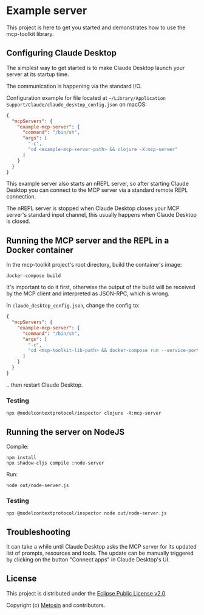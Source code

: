 # Example server

This project is here to get you started and demonstrates how to use the mcp-toolkit library.

## Configuring Claude Desktop

The simplest way to get started is to make Claude Desktop launch your server at its startup time.

The communication is happening via the standard I/O.

Configuration example for file located at
`~/Library/Application Support/Claude/claude_desktop_config.json` on macOS:
```json
{
  "mcpServers": {
    "example-mcp-server": {
      "command": "/bin/sh",
      "args": [
        "-c",
        "cd <example-mcp-server-path> && clojure -X:mcp-server"
      ]
    }
  }
}
```

This example server also starts an nREPL server, so after starting Claude Desktop you can
connect to the MCP server via a standard remote REPL connection.

The nREPL server is stopped when Claude Desktop closes your MCP server's
standard input channel, this usually happens when Claude Desktop is closed.

## Running the MCP server and the REPL in a Docker container

In the mcp-toolkit project's root directory, build the container's image:

```shell
docker-compose build
```

It's important to do it first, otherwise the output of the build will be received
by the MCP client and interpreted as JSON-RPC, which is wrong.

In `claude_desktop_config.json`, change the config to:

```json
{
  "mcpServers": {
    "example-mcp-server": {
      "command": "/bin/sh",
      "args": [
        "-c",
        "cd <mcp-toolkit-lib-path> && docker-compose run --service-ports --rm mcp-server clojure -X:mcp-server '{:bind \"0.0.0.0\"}'"
      ]
    }
  }
}
```

.. then restart Claude Desktop.

### Testing

```shell
npx @modelcontextprotocol/inspector clojure -X:mcp-server
```

## Running the server on NodeJS

Compile:
```shell
npm install
npx shadow-cljs compile :node-server
```

Run:
```shell
node out/node-server.js
```

### Testing

```shell
npx @modelcontextprotocol/inspector node out/node-server.js
```

## Troubleshooting

It can take a while until Claude Desktop asks the MCP server for its updated list
of prompts, resources and tools. The update can be manually triggered by clicking on
the button "Connect apps" in Claude Desktop's UI.

## License

This project is distributed under the [Eclipse Public License v2.0](LICENSE.txt).

Copyright (c) [Metosin](https://metosin.fi) and contributors.
